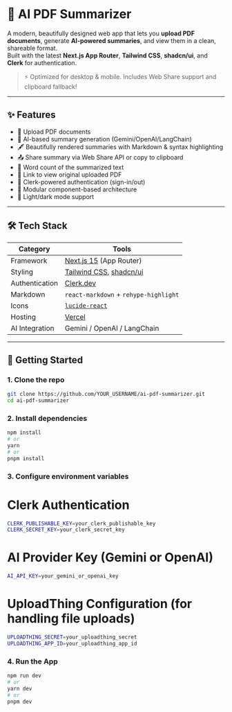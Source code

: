 # 🧠 AI PDF Summarizer

A modern, beautifully designed web app that lets you **upload PDF documents**, generate **AI-powered summaries**, and view them in a clean, shareable format.  
Built with the latest **Next.js App Router**, **Tailwind CSS**, **shadcn/ui**, and **Clerk** for authentication.

> ⚡ Optimized for desktop & mobile. Includes Web Share support and clipboard fallback!

---

## ✨ Features

- 📄 Upload PDF documents
- 🤖 AI-based summary generation (Gemini/OpenAI/LangChain)
- 🖋️ Beautifully rendered summaries with Markdown & syntax highlighting
- 📤 Share summary via Web Share API or copy to clipboard
- 🧮 Word count of the summarized text
- 🔗 Link to view original uploaded PDF
- 🔐 Clerk-powered authentication (sign-in/out)
- 🧩 Modular component-based architecture
- 🌙 Light/dark mode support

---

## 🛠 Tech Stack

| Category       | Tools                                                                       |
| -------------- | --------------------------------------------------------------------------- |
| Framework      | [Next.js 15](https://nextjs.org) (App Router)                               |
| Styling        | [Tailwind CSS](https://tailwindcss.com), [shadcn/ui](https://ui.shadcn.dev) |
| Authentication | [Clerk.dev](https://clerk.dev)                                              |
| Markdown       | `react-markdown` + `rehype-highlight`                                       |
| Icons          | [`lucide-react`](https://lucide.dev)                                        |
| Hosting        | [Vercel](https://vercel.com)                                                |
| AI Integration | Gemini / OpenAI / LangChain                                                 |

---

## 🚀 Getting Started

### 1. Clone the repo

````bash
git clone https://github.com/YOUR_USERNAME/ai-pdf-summarizer.git
cd ai-pdf-summarizer
````

### 2. Install dependencies
````bash
npm install
# or
yarn
# or
pnpm install
````

### 3. Configure environment variables

# Clerk Authentication
````bash
CLERK_PUBLISHABLE_KEY=your_clerk_publishable_key
CLERK_SECRET_KEY=your_clerk_secret_key 
`````

# AI Provider Key (Gemini or OpenAI)
````bash
AI_API_KEY=your_gemini_or_openai_key
````

# UploadThing Configuration (for handling file uploads)
````bash
UPLOADTHING_SECRET=your_uploadthing_secret
UPLOADTHING_APP_ID=your_uploadthing_app_id
````

### 4. Run the App

```bash
npm run dev
# or
yarn dev
# or
pnpm dev
```
